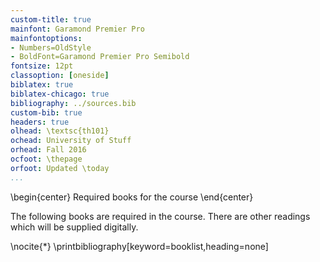 ```yaml
---
custom-title: true
mainfont: Garamond Premier Pro
mainfontoptions:
- Numbers=OldStyle
- BoldFont=Garamond Premier Pro Semibold
fontsize: 12pt
classoption: [oneside]
biblatex: true
biblatex-chicago: true
bibliography: ../sources.bib
custom-bib: true
headers: true
olhead: \textsc{th101}
ochead: University of Stuff
orhead: Fall 2016
ocfoot: \thepage
orfoot: Updated \today
...
```


\begin{center}
Required books for the course
\end{center}

The following books are required in the course. There are other readings which will be supplied digitally.

\nocite{*}
\printbibliography[keyword=booklist,heading=none]

